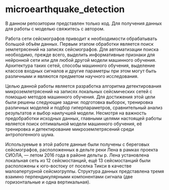 # microearthquake_detection

В данном репозитории представлен только код. Для получения данных для работы с моделью свяжитесь с автором.

Работа сети сейсмографов приводит к необходимости обрабатывать большой объём данных. Первым этапом обработки является поиск землетрясений на записях сейсмографов. Для автоматизации поиска необходимо, прежде всего, выделить информативные признаки для нейронной сети или для любой другой модели машинного обучения. Архитектура таких сетей, способы машинного обучения, выделение классов входных сигналов и другие параметры при этом могут быть различными и являются предметом научного исследования.

Целью данной работы является разработка алгоритма детектирования микроземлетрясений на записях локальных сейсмических сетей с помощью методов машинного обучения. Для достижения этой цели были решены следующие задачи: подготовка выборок, тренировка различных моделей и подбор гиперпараметров, сравнительный анализ результатов и выбор наилучшей модели. Несмотря на важность предобработки исходных данных, главными целями настоящей работы является поиск оптимальной модели машинного обучения, её тренировка и детектирование микроземлетрясений среди антропогенного шума.

Используемые в этой работе данные были получены с береговых сейсмографов, расположенных в дельте реки Лена в рамках проекта СИОЛА, — летом 2016 года в районе дельты р. Лена установлена локальная сеть из 12 сейсмостанций, ещё 13 сейсмостанций были расположены к юго-востоку от поселка Тикси в качестве малоапертурной сейсмогруппы. Структура данных представлена тремя взаимно перпендикулярными компонентами сигнала (две горизонтальные и одна вертикальная).
